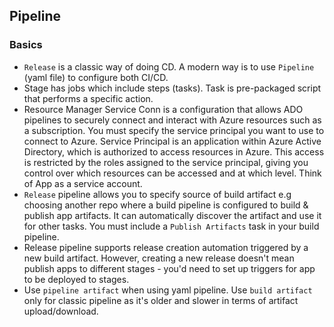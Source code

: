 ## Pipeline

### Basics

- `Release` is a classic way of doing CD. A modern way is to use `Pipeline` (yaml file) to configure both CI/CD.
- Stage has jobs which include steps (tasks). Task is pre-packaged script that performs a specific action.
- Resource Manager Service Conn is a configuration that allows ADO pipelines to securely connect and interact with Azure resources such as a subscription. You must specify the service principal you want to use to connect to Azure. Service Principal is an application within Azure Active Directory, which is authorized to access resources in Azure. This access is restricted by the roles assigned to the service principal, giving you control over which resources can be accessed and at which level. Think of App as a service account.
- `Release` pipeline allows you to specify source of build artifact e.g choosing another repo where a build pipeline is configured to build & publish app artifacts. It can automatically discover the artifact and use it for other tasks. You must include a `Publish Artifacts` task in your build pipeline.
- Release pipeline supports release creation automation triggered by a new build artifact. However, creating a new release doesn't mean publish apps to different stages - you'd need to set up triggers for app to be deployed to stages.
- Use `pipeline artifact` when using yaml pipeline. Use `build artifact` only for classic pipeline as it's older and slower in terms of artifact upload/download.
